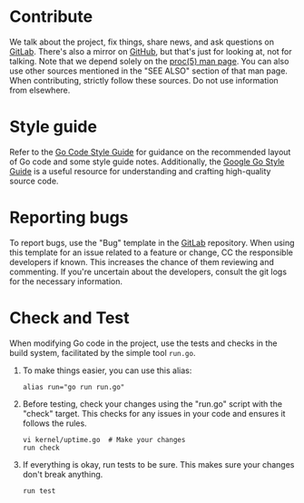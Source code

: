 # Contribute

We talk about the project, fix things, share news, and ask questions on [GitLab]. There's also a mirror on 
[GitHub], but that's just for looking at, not for talking. Note that we depend solely on the [proc(5) man 
page]. You can also use other sources mentioned in the "SEE ALSO" section of that man page. When contributing, 
strictly follow these sources. Do not use information from elsewhere.

# Style guide

Refer to the [Go Code Style Guide] for guidance on the recommended layout of Go code and some 
style guide notes. Additionally, the [Google Go Style Guide] is a useful resource for 
understanding and crafting high-quality source code.

# Reporting bugs

To report bugs, use the "Bug" template in the [GitLab] repository. When using this template for an issue 
related to a feature or change, CC the responsible developers if known. This increases the chance of 
them reviewing and commenting. If you're uncertain about the developers, consult the git logs for the 
necessary information.

# Check and Test

When modifying Go code in the project, use the tests and checks in the build system, facilitated by the simple tool `run.go`.

1. To make things easier, you can use this alias:

       alias run="go run run.go"

2. Before testing, check your changes using the "run.go" script with the "check" target. This 
   checks for any issues in your code and ensures it follows the rules.

       vi kernel/uptime.go  # Make your changes
       run check

3. If everything is okay, run tests to be sure. This makes sure 
   your changes don't break anything. 

       run test

[GitLab]: https://gitlab.com/nzv/prc
[GitHub]: https://gitlab.com/nnzv/prc
[proc(5) man page]: https://www.kernel.org/doc/man-pages/online/pages/man5/proc.5.html
[Go Code Style Guide]: https://go.dev/doc/effective_go.html
[Google Go Style Guide]: https://google.github.io/styleguide/go/guide
